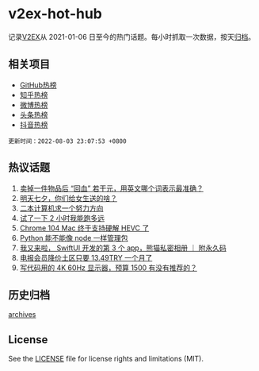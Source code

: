 # v2ex-hot-hub

 记录[V2EX](https://www.v2ex.com/)从 2021-01-06 日至今的热门话题。每小时抓取一次数据，按天[归档](archives)。
 
 ## 相关项目

- [GitHub热榜](https://github.com/snaildev/github-hot-hub)
- [知乎热榜](https://github.com/snaildev/zhihu-hot-hub)
- [微博热榜](https://github.com/snaildev/weibo-hot-hub)
- [头条热榜](https://github.com/snaildev/toutiao-hot-hub)
- [抖音热榜](https://github.com/snaildev/douyin-hot-hub)


 `更新时间：2022-08-03 23:07:53 +0800`

## 热议话题

1. [卖掉一件物品后 “回血” 若干元，用英文哪个词表示最准确？](https://www.v2ex.com/t/870345)
1. [明天七夕，你们给女生送的啥？](https://www.v2ex.com/t/870459)
1. [二本计算机求一个努力方向](https://www.v2ex.com/t/870369)
1. [试了一下 2 小时我能跑多远](https://www.v2ex.com/t/870332)
1. [Chrome 104 Mac 终于支持硬解 HEVC 了](https://www.v2ex.com/t/870362)
1. [Python 能不能像 node 一样管理包](https://www.v2ex.com/t/870375)
1. [我又来啦， SwiftUI 开发的第 3 个 app，熊猫私密相册 ｜ 附永久码](https://www.v2ex.com/t/870471)
1. [电报会员降价土区只要 13.49TRY 一个月了](https://www.v2ex.com/t/870349)
1. [写代码用的 4K 60Hz 显示器，预算 1500 有没有推荐的？](https://www.v2ex.com/t/870373)

## 历史归档

[archives](archives)

## License

See the [LICENSE](LICENSE) file for license rights and limitations (MIT).
